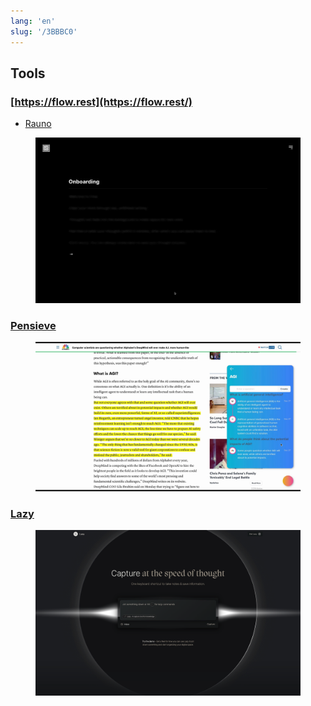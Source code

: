```yaml
---
lang: 'en'
slug: '/3BBBC0'
---
```


## Tools

### [https://flow.rest](https://flow.rest/)

- [Rauno](./../.././docs/pages/Rauno.md)


<figure>

![C0147C.gif](./../.././docs/assets/C0147C.gif)


</figure>

### [Pensieve](./../.././docs/pages/Pensieve.md)


<figure>

![13ED2A.png](./../.././docs/assets/13ED2A.png)


</figure>

### [Lazy](./../.././docs/pages/Lazy.md)


<figure>

![BB86F6.png](./../.././docs/assets/BB86F6.png)


</figure>

<head>
  <html lang="en-US"/>
</head>
